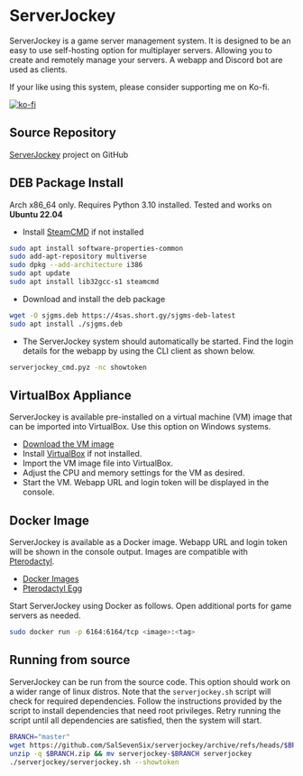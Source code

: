 # ServerJockey

ServerJockey is a game server management system. It is designed to be an easy
to use self-hosting option for multiplayer servers. Allowing you to create
and remotely manage your servers. A webapp and Discord bot are used as clients.

If your like using this system, please consider supporting me on Ko-fi.

[![ko-fi](https://ko-fi.com/img/githubbutton_sm.svg)](https://ko-fi.com/D1D4E4ZYZ)


## Source Repository
[ServerJockey](https://github.com/SalSevenSix/serverjockey) project on GitHub


## DEB Package Install
Arch x86_64 only. Requires Python 3.10 installed. Tested and works on **Ubuntu 22.04**

* Install [SteamCMD](https://developer.valvesoftware.com/wiki/SteamCMD) if not installed
```bash
sudo apt install software-properties-common
sudo add-apt-repository multiverse
sudo dpkg --add-architecture i386
sudo apt update
sudo apt install lib32gcc-s1 steamcmd
```

* Download and install the deb package
```bash
wget -O sjgms.deb https://4sas.short.gy/sjgms-deb-latest
sudo apt install ./sjgms.deb
```

* The ServerJockey system should automatically be started.
Find the login details for the webapp by using the CLI client as shown below.
```bash
serverjockey_cmd.pyz -nc showtoken
```


<!--
## RPM Package Install
Arch x86_64 only. Requires Python 3.10 installed. Tested and works on **Fedora 36**

* Download and install the rpm package
```bash
wget -O sjgms.rpm https://4sas.short.gy/sjgms-rpm-latest
sudo yum install ./sjgms.rpm
```

* Manually install [SteamCMD](https://developer.valvesoftware.com/wiki/SteamCMD)
```bash
sudo yum install glibc.i686 libstdc++.i686
sudo su - sjgms
mkdir ~/Steam && cd ~/Steam
curl -sqL "https://steamcdn-a.akamaihd.net/client/installer/steamcmd_linux.tar.gz" | tar zxvf -
./steamcmd.sh +quit
```

* The ServerJockey system should automatically be started.
Find the login details for the webapp by using the CLI client as shown below.
```bash
serverjockey_cmd.pyz -nc showtoken
```
-->


## VirtualBox Appliance
ServerJockey is available pre-installed on a virtual machine (VM) image that
can be imported into VirtualBox. Use this option on Windows systems.
* [Download the VM image](https://4sas.short.gy/zombox-latest)
* Install [VirtualBox](https://www.virtualbox.org/) if not installed.
* Import the VM image file into VirtualBox.
* Adjust the CPU and memory settings for the VM as desired.
* Start the VM. Webapp URL and login token will be displayed in the console.


## Docker Image
ServerJockey is available as a Docker image.
Webapp URL and login token will be shown in the console output.
Images are compatible with [Pterodactyl](https://pterodactyl.io/).
* [Docker Images](https://hub.docker.com/r/salsevensix/serverjockey/tags)
* [Pterodactyl Egg](https://4sas.short.gy/ptero-egg-latest)

Start ServerJockey using Docker as follows.
Open additional ports for game servers as needed.
```bash
sudo docker run -p 6164:6164/tcp <image>:<tag>
```


## Running from source
ServerJockey can be run from the source code. This option should work on
a wider range of linux distros. Note that the `serverjockey.sh` script
will check for required dependencies. Follow the instructions provided by
the script to install dependencies that need root privileges. Retry running
the script until all dependencies are satisfied, then the system will start.
```bash
BRANCH="master"
wget https://github.com/SalSevenSix/serverjockey/archive/refs/heads/$BRANCH.zip
unzip -q $BRANCH.zip && mv serverjockey-$BRANCH serverjockey
./serverjockey/serverjockey.sh --showtoken
```
